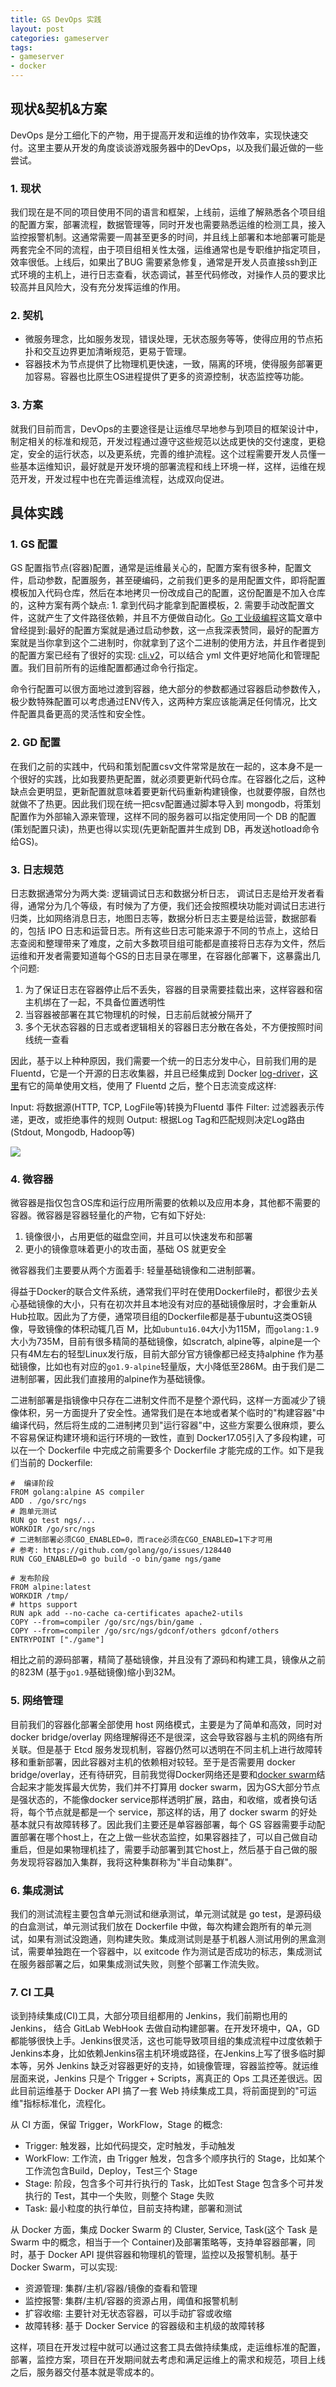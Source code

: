 ```yaml
---
title: GS DevOps 实践
layout: post
categories: gameserver
tags:
- gameserver
- docker
---
```


## 现状&契机&方案

DevOps 是分工细化下的产物，用于提高开发和运维的协作效率，实现快速交付。这里主要从开发的角度谈谈游戏服务器中的DevOps，以及我们最近做的一些尝试。

### 1. 现状

我们现在是不同的项目使用不同的语言和框架，上线前，运维了解熟悉各个项目组的配置方案，部署流程，数据管理等，同时开发也需要熟悉运维的检测工具，接入监控报警机制。这通常需要一周甚至更多的时间，并且线上部署和本地部署可能是两套完全不同的流程，由于项目组相关性太强，运维通常也是专职维护指定项目，效率很低。上线后，如果出了BUG 需要紧急修复，通常是开发人员直接ssh到正式环境的主机上，进行日志查看，状态调试，甚至代码修改，对操作人员的要求比较高并且风险大，没有充分发挥运维的作用。

<!--more-->

### 2. 契机

- 微服务理念，比如服务发现，错误处理，无状态服务等等，使得应用的节点拓扑和交互边界更加清晰规范，更易于管理。
- 容器技术为节点提供了比物理机更快速，一致，隔离的环境，使得服务部署更加容易。容器也比原生OS进程提供了更多的资源控制，状态监控等功能。

### 3. 方案

就我们目前而言，DevOps的主要途径是让运维尽早地参与到项目的框架设计中，制定相关的标准和规范，开发过程通过遵守这些规范以达成更快的交付速度，更稳定，安全的运行状态，以及更系统，完善的维护流程。这个过程需要开发人员懂一些基本运维知识，最好就是开发环境的部署流程和线上环境一样，这样，运维在规范开发，开发过程中也在完善运维流程，达成双向促进。

## 具体实践

### 1. GS 配置

GS 配置指节点(容器)配置，通常是运维最关心的，配置方案有很多种，配置文件，启动参数，配置服务，甚至硬编码，之前我们更多的是用配置文件，即将配置模板加入代码仓库，然后在本地拷贝一份改成自己的配置，这份配置是不加入仓库的，这种方案有两个缺点: 1. 拿到代码才能拿到配置模板，2. 需要手动改配置文件，这就产生了文件路径依赖，并且不方便做自动化。[Go 工业级编程](https://peter.bourgon.org/go-for-industrial-programming/#program-configuration)这篇文章中曾经提到:最好的配置方案就是通过启动参数，这一点我深表赞同，最好的配置方案就是当你拿到这个二进制时，你就拿到了这个二进制的使用方法，并且作者提到的配置方案已经有了很好的实现: [cli.v2](https://github.com/urfave/cli/tree/v2)，可以结合 yml 文件更好地简化和管理配置。我们目前所有的运维配置都通过命令行指定。

命令行配置可以很方面地过渡到容器，绝大部分的参数都通过容器启动参数传入，极少数特殊配置可以考虑通过ENV传入，这两种方案应该能满足任何情况，比文件配置具备更高的灵活性和安全性。

### 2. GD 配置

在我们之前的实践中，代码和策划配置csv文件常常是放在一起的，这本身不是一个很好的实践，比如我要热更配置，就必须要更新代码仓库。在容器化之后，这种缺点会更明显，更新配置就意味着要更新代码重新构建镜像，也就要停服，自然也就做不了热更。因此我们现在统一把csv配置通过脚本导入到 mongodb，将策划配置作为外部输入源来管理，这样不同的服务器可以指定使用同一个 DB 的配置(策划配置只读)，热更也得以实现(先更新配置并生成到 DB，再发送hotload命令给GS)。

### 3. 日志规范
    
日志数据通常分为两大类: 逻辑调试日志和数据分析日志，
调试日志是给开发者看得，通常分为几个等级，有时候为了方便，我们还会按照模块功能对调试日志进行归类，比如网络消息日志，地图日志等，数据分析日志主要是给运营，数据部看的，包括 IPO 日志和运营日志。所有这些日志可能来源于不同的节点上，这给日志查阅和整理带来了难度，之前大多数项目组可能都是直接将日志存为文件，然后运维和开发者需要知道每个GS的日志目录在哪里，在容器化部署下，这暴露出几个问题:

1. 为了保证日志在容器停止后不丢失，容器的目录需要挂载出来，这样容器和宿主机绑在了一起，不具备位置透明性
2. 当容器被部署在其它物理机的时候，日志前后就被分隔开了
3. 多个无状态容器的日志或者逻辑相关的容器日志分散在各处，不方便按照时间线统一查看

因此，基于以上种种原因，我们需要一个统一的日志分发中心，目前我们用的是 Fluentd，它是一个开源的日志收集器，并且已经集成到 Docker [log-driver](https://docs.docker.com/config/containers/logging/fluentd/)，[这里](https://www.fluentd.org/guides/recipes/docker-logging)有它的简单使用文档，使用了 Fluentd 之后，整个日志流变成这样:

Input: 将数据源(HTTP, TCP, LogFile等)转换为Fluentd 事件
Filter: 过滤器表示传递，更改，或拒绝事件的规则
Output: 根据Log Tag和匹配规则决定Log路由(Stdout, Mongodb, Hadoop等)

![](/assets/image/201808/fluentd_sample.png)

### 4. 微容器

微容器是指仅包含OS库和运行应用所需要的依赖以及应用本身，其他都不需要的容器。微容器是容器轻量化的产物，它有如下好处:

1. 镜像很小，占用更低的磁盘空间，并且可以快速发布和部署
2. 更小的镜像意味着更小的攻击面，基础 OS 就更安全

微容器我们主要要从两个方面着手: 轻量基础镜像和二进制部署。

得益于Docker的联合文件系统，通常我们平时在使用Dockerfile时，都很少去关心基础镜像的大小，只有在初次并且本地没有对应的基础镜像层时，才会重新从Hub拉取。因此为了方便，通常项目组的Dockerfile都是基于ubuntu这类OS镜像，导致镜像的体积动辄几百 M，比如`ubuntu16.04`大小为115M，而`golang:1.9`大小为735M，目前有很多精简的基础镜像，如scratch, alpine等，alpine是一个只有4M左右的轻型Linux发行版，目前大部分官方镜像都已经支持alphine 作为基础镜像，比如也有对应的`go1.9-alpine`轻量版，大小降低至286M。由于我们是二进制部署，因此我们直接用的alpine作为基础镜像。

二进制部署是指镜像中只存在二进制文件而不是整个源代码，这样一方面减少了镜像体积，另一方面提升了安全性。通常我们是在本地或者某个临时的"构建容器"中编译代码，然后将生成的二进制拷贝到"运行容器"中，这些方案要么很麻烦，要么不容易保证构建环境和运行环境的一致性，直到 Docker17.05引入了多段构建，可以在一个 Dockerfile 中完成之前需要多个 Dockerfile 才能完成的工作。如下是我们当前的 Dockerfile:

    #  编译阶段
    FROM golang:alpine AS compiler
    ADD . /go/src/ngs
    # 跑单元测试
    RUN go test ngs/...
    WORKDIR /go/src/ngs
    # 二进制部署必须CGO_ENABLED=0，而race必须在CGO_ENABLED=1下才可用
    # 参考: https://github.com/golang/go/issues/128440
    RUN CGO_ENABLED=0 go build -o bin/game ngs/game
    
    # 发布阶段
    FROM alpine:latest
    WORKDIR /tmp/
    # https support
    RUN apk add --no-cache ca-certificates apache2-utils
    COPY --from=compiler /go/src/ngs/bin/game .
    COPY --from=compiler /go/src/ngs/gdconf/others gdconf/others
    ENTRYPOINT ["./game"]
    
相比之前的源码部署，精简了基础镜像，并且没有了源码和构建工具，镜像从之前的823M (基于`go1.9`基础镜像)缩小到32M。

### 5. 网络管理

目前我们的容器化部署全部使用 host 网络模式，主要是为了简单和高效，同时对 docker bridge/overlay 网络理解得还不是很深，这会导致容器与主机的网络有所关联。但是基于 Etcd 服务发现机制，容器仍然可以透明在不同主机上进行故障转移和重新部署，因此容器对主机的依赖相对较轻。至于是否需要用 docker bridge/overlay，还有待研究，目前我觉得Docker网络还是要和[docker swarm](http://wudaijun.com/2018/03/docker-management/)结合起来才能发挥最大优势，我们并不打算用 docker swarm，因为GS大部分节点是强状态的，不能像docker service那样透明扩展，路由，和收缩，或者换句话将，每个节点就是都是一个 service，那这样的话，用了 docker swarm 的好处基本就只有故障转移了。因此我们主要还是单容器部署，每个 GS 容器需要手动配置部署在哪个host上，在之上做一些状态监控，如果容器挂了，可以自己做自动重启，但是如果物理机挂了，需要手动部署到其它host上，然后基于自己做的服务发现将容器加入集群，我将这种集群称为"半自动集群"。

### 6. 集成测试

我们的测试流程主要包含单元测试和继承测试，单元测试就是 go test，是源码级的白盒测试，单元测试我们放在 Dockerfile 中做，每次构建会跑所有的单元测试，如果有测试没跑通，则构建失败。集成测试则是基于机器人测试用例的黑盒测试，需要单独跑在一个容器中，以 exitcode 作为测试是否成功的标志，集成测试在服务器部署之后，如果集成测试失败，则整个部署工作流失败。

### 7. CI 工具

谈到持续集成(CI)工具，大部分项目组都用的 Jenkins，我们前期也用的 Jenkins， 结合 GitLab WebHook 去做自动构建部署。在开发环境中，QA，GD 都能够很快上手。Jenkins很灵活，这也可能导致项目组的集成流程中过度依赖于Jenkins本身，比如依赖Jenkins宿主机环境或路径，在Jenkins上写了很多临时脚本等，另外 Jenkins 缺乏对容器更好的支持，如镜像管理，容器监控等。就运维层面来说，Jenkins 只是个 Trigger + Scripts，离真正的 Ops 工具还差很远。因此目前运维基于 Docker API 搞了一套 Web 持续集成工具，将前面提到的"可运维"指标标准化，流程化。

从 CI 方面，保留 Trigger，WorkFlow，Stage 的概念:

- Trigger:  触发器，比如代码提交，定时触发，手动触发
- WorkFlow: 工作流，由 Trigger 触发，包含多个顺序执行的 Stage，比如某个工作流包含Build，Deploy，Test三个 Stage
- Stage: 阶段，包含多个可并行执行的 Task，比如Test Stage 包含多个可并发执行的 Test，其中一个失败，则整个 Stage 失败
- Task: 最小粒度的执行单位，目前支持构建，部署和测试

从 Docker 方面，集成 Docker Swarm 的 Cluster, Service, Task(这个 Task 是 Swarm 中的概念，相当于一个 Container)及部署策略等，支持单容器部署，同时，基于 Docker API 提供容器和物理机的管理，监控以及报警机制。基于 Docker Swarm，可以实现:

- 资源管理: 集群/主机/容器/镜像的查看和管理
- 监控报警: 集群/主机/容器的资源占用，阈值和报警机制
- 扩容收缩: 主要针对无状态容器，可以手动扩容或收缩
- 故障转移: 基于 Docker Service 的容器级和主机级的故障转移

这样，项目在开发过程中就可以通过这套工具去做持续集成，走运维标准的配置，部署，监控方案，项目在开发期间就去考虑和满足运维上的需求和规范，项目上线之后，服务器交付基本就是零成本的。